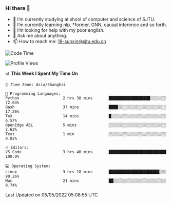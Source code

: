 ### Hi there 👋

<!--
**sunxin000/sunxin000** is a ✨ _special_ ✨ repository because its `README.md` (this file) appears on your GitHub profile.

Here are some ideas to get you started:

- 🔭 I’m currently working on ...
- 🌱 I’m currently learning ...
- 👯 I’m looking to collaborate on ...
- 🤔 I’m looking for help with ...
- 💬 Ask me about ...
- 📫 How to reach me: ...
- 😄 Pronouns: ...
- ⚡ Fun fact: ...
-->
- 🏫 I’m currently studying at shool of computer and science of SJTU.
- 🌱 I’m currently learning nlp, \*former, GNN, causal inference and so forth.
- 🤔 I’m looking for help with my poor english.
- 💬 Ask me about anything.
- 📫 How to reach me: 18-sunxin@sjtu.edu.cn
<!--START_SECTION:waka-->
![Code Time](http://img.shields.io/badge/Code%20Time-183%20hrs%2018%20mins-blue)

![Profile Views](http://img.shields.io/badge/Profile%20Views-3-blue)

📊 **This Week I Spent My Time On** 

```text
⌚︎ Time Zone: Asia/Shanghai

💬 Programming Languages: 
Python                   2 hrs 38 mins       ██████████████████░░░░░░░   72.04% 
Bash                     37 mins             ████░░░░░░░░░░░░░░░░░░░░░   17.26% 
TeX                      14 mins             █░░░░░░░░░░░░░░░░░░░░░░░░   6.57% 
OpenEdge ABL             5 mins              ░░░░░░░░░░░░░░░░░░░░░░░░░   2.63% 
Text                     1 min               ░░░░░░░░░░░░░░░░░░░░░░░░░   0.82%

🔥 Editors: 
VS Code                  3 hrs 40 mins       █████████████████████████   100.0%

💻 Operating System: 
Linux                    3 hrs 18 mins       ██████████████████████░░░   90.26% 
Mac                      21 mins             ██░░░░░░░░░░░░░░░░░░░░░░░   9.74%

```


 Last Updated on 05/05/2022 05:08:55 UTC
<!--END_SECTION:waka-->
